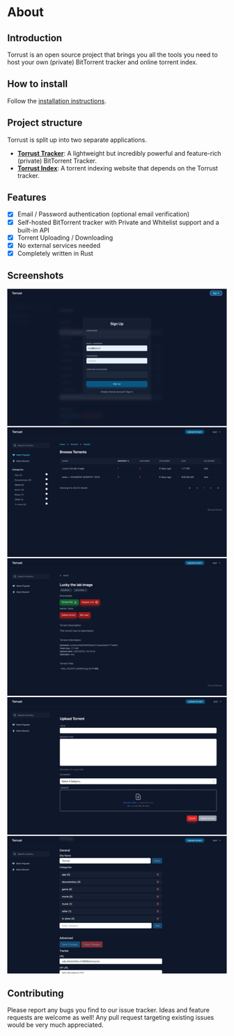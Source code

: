 # About

## Introduction
Torrust is an open source project that brings you all the tools you need to host your own (private) BitTorrent tracker and online torrent index.

## How to install
Follow the [installation instructions](/installation/).

## Project structure
Torrust is split up into two separate applications.

- [__Torrust Tracker__](https://github.com/torrust/torrust-tracker): A lightweight but incredibly powerful and feature-rich (private) BitTorrent Tracker.
- [__Torrust Index__](https://github.com/torrust/torrust): A torrent indexing website that depends on the Torrust tracker.

## Features
- [X] Email / Password authentication (optional email verification)
- [X] Self-hosted BitTorrent tracker with Private and Whitelist support and a built-in API 
- [X] Torrent Uploading / Downloading
- [X] No external services needed
- [X] Completely written in Rust

## Screenshots
![Web UI Sign Up page](img/signup.png)
![Web UI Popular page](img/popular.png)
![Web UI Torrent page](img/torrent.png)
![Web UI Upload page](img/upload.png)
![Web UI Settings page](img/settings.png)

## Contributing
Please report any bugs you find to our issue tracker. Ideas and feature requests are welcome as well!
Any pull request targeting existing issues would be very much appreciated.
